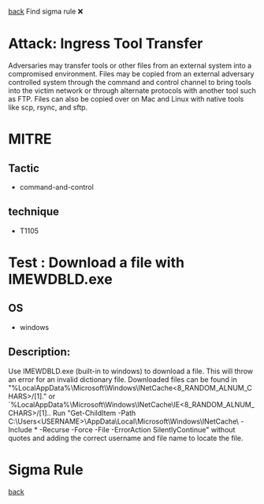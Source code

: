 
[back](../index.md)
Find sigma rule :x: 

# Attack: Ingress Tool Transfer 

Adversaries may transfer tools or other files from an external system into a compromised environment. Files may be copied from an external adversary controlled system through the command and control channel to bring tools into the victim network or through alternate protocols with another tool such as FTP. Files can also be copied over on Mac and Linux with native tools like scp, rsync, and sftp.

# MITRE
## Tactic
  - command-and-control


## technique
  - T1105


# Test : Download a file with IMEWDBLD.exe
## OS
  - windows


## Description:
Use IMEWDBLD.exe (built-in to windows) to download a file. This will throw an error for an invalid dictionary file.
Downloaded files can be found in "%LocalAppData%\Microsoft\Windows\INetCache\<8_RANDOM_ALNUM_CHARS>/<FILENAME>[1].<EXTENSION>" or `%LocalAppData%\Microsoft\Windows\INetCache\IE\<8_RANDOM_ALNUM_CHARS>/<FILENAME>[1].<EXTENSION>.
Run "Get-ChildItem -Path C:\Users\<USERNAME>\AppData\Local\Microsoft\Windows\INetCache\ -Include <FILENAME>* -Recurse -Force -File -ErrorAction SilentlyContinue" without quotes and adding the correct username and file name to locate the file.


# Sigma Rule


[back](../index.md)
